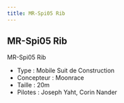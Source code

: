 ```yaml
---
title: MR-Spi05 Rib
---
```


MR-Spi05 Rib
------------




MR-Spi05 Rib


* Type : Mobile Suit de Construction
* Concepteur : Moonrace
* Taille : 20m
* Pilotes : Joseph Yaht, Corin Nander

